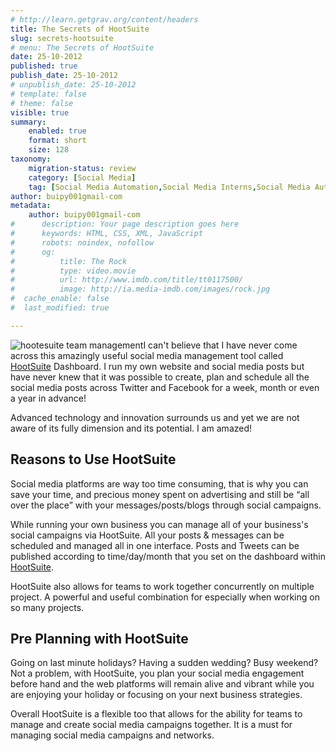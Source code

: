 ```yaml
---
# http://learn.getgrav.org/content/headers
title: The Secrets of HootSuite
slug: secrets-hootsuite
# menu: The Secrets of HootSuite
date: 25-10-2012
published: true
publish_date: 25-10-2012
# unpublish_date: 25-10-2012
# template: false
# theme: false
visible: true
summary:
    enabled: true
    format: short
    size: 128
taxonomy:
    migration-status: review
    category: [Social Media]
    tag: [Social Media Automation,Social Media Interns,Social Media Automation,Social Media Interns]
author: buipy001gmail-com
metadata:
    author: buipy001gmail-com
#      description: Your page description goes here
#      keywords: HTML, CSS, XML, JavaScript
#      robots: noindex, nofollow
#      og:
#          title: The Rock
#          type: video.movie
#          url: http://www.imdb.com/title/tt0117500/
#          image: http://ia.media-imdb.com/images/rock.jpg
#  cache_enable: false
#  last_modified: true

---
```


![hootesuite team management](wp-content/uploads/2012/10/hootesuite.jpg)I can't believe that I have never come across this amazingly useful social media management tool called [HootSuite](http://www.kqzyfj.com/click-6368991-10920312) Dashboard. I run my own website and social media posts but have never knew that it was possible to create, plan and schedule all the social media posts across Twitter and Facebook for a week, month or even a year in advance!

Advanced technology and innovation surrounds us and yet we are not aware of its fully dimension and its potential. I am amazed!

## Reasons to Use HootSuite

Social media platforms are way too time consuming, that is why you can save your time, and precious money spent on advertising and still be “all over the place” with your messages/posts/blogs through social campaigns.

While running your own business you can manage all of your business's social campaigns via HootSuite. All your posts & messages can be scheduled and managed all in one interface. Posts and Tweets can be published according to time/day/month that you set on the dashboard within [HootSuite](http://www.kqzyfj.com/click-6368991-10920312).

HootSuite also allows for teams to work together concurrently on multiple project. A powerful and useful combination for especially when working on so many projects.

## Pre Planning with HootSuite

Going on last minute holidays? Having a sudden wedding? Busy weekend? Not a problem, with HootSuite, you plan your social media engagement before hand and the web platforms will remain alive and vibrant while you are enjoying your holiday or focusing on your next business strategies.

Overall HootSuite is a flexible too that allows for the ability for teams to manage and create social media campaigns together. It is a must for managing social media campaigns and networks.